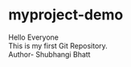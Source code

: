 # myproject-demo
Hello Everyone 
<br>
This is my first Git Repository.
<br>
Author- Shubhangi Bhatt
